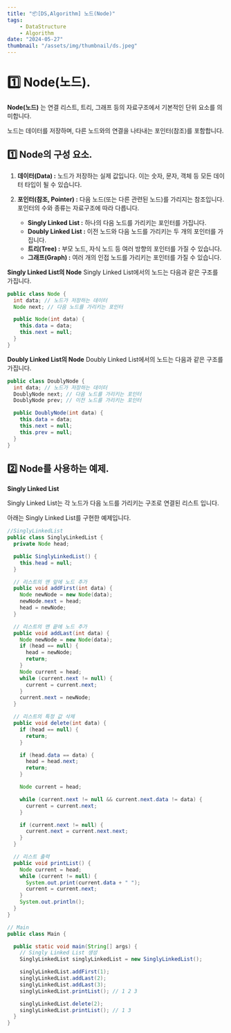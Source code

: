 ```yaml
---
title: "📦[DS,Algorithm] 노드(Node)"
tags:
    - DataStructure
    - Algorithm
date: "2024-05-27"
thumbnail: "/assets/img/thumbnail/ds.jpeg"
---
```


# 1️⃣ Node(노드).

**Node(노드)** 는 연결 리스트, 트리, 그래프 등의 자료구조에서 기본적인 단위 요소를 의미합니다.

노드는 데이터를 저장하며, 다른 노드와의 연결을 나타내는 포인터(참조)를 포함합니다.

## 1️⃣ Node의 구성 요소.

1. **데이터(Data) :** 노드가 저장하는 실제 값입니다. 이는 숫자, 문자, 객체 등 모든 데이터 타입이 될 수 있습니다.

2. **포인터(참조, Pointer) :** 다음 노드(또는 다른 관련된 노드)를 가리지는 참조입니다. 포인터의 수와 종류는 자료구조에 따라 다릅니다.
    - **Singly Linked List :** 하나의 다음 노드를 가리키는 포인터를 가집니다.
    - **Doubly Linked List :** 이전 노드와 다음 노드를 가리키는 두 개의 포인터를 가집니다.
    - **트리(Tree) :** 부모 노드, 자식 노드 등 여러 방향의 포인터를 가질 수 있습니다.
    - **그래프(Graph) :** 여러 개의 인접 노드를 가리키는 포인터를 가질 수 있습니다.

**Singly Linked List의 Node**
Singly Linked List에서의 노드는 다음과 같은 구조를 가집니다.

```java
public class Node {
  int data; // 노드가 저장하는 데이터
  Node next; // 다음 노드를 가리키는 포인터

  public Node(int data) {
    this.data = data;
    this.next = null;
  }
}
```

**Doubly Linked List의 Node**
Doubly Linked List에서의 노드는 다음과 같은 구조를 가집니다.
```java
public class DoublyNode {
  int data; // 노드가 저장하는 데이터
  DoublyNode next; // 다음 노드를 가리키는 포인터
  DoublyNode prev; // 이전 노드를 가리키는 포인터

  public DoublyNode(int data) {
    this.data = data;
    this.next = null;
    this.prev = null;
  }
}
```

## 2️⃣ Node를 사용하는 예제.

**Singly Linked List**

Singly Linked List는 각 노드가 다음 노드를 가리키는 구조로 연결된 리스트 입니다.

아래는 Singly Linked List를 구현한 예제입니다.

```java
//SinglyLinkedList
public class SinglyLinkedList {
  private Node head;

  public SinglyLinkedList() {
    this.head = null;
  }

  // 리스트의 맨 앞에 노드 추가
  public void addFirst(int data) {
    Node newNode = new Node(data);
    newNode.next = head;
    head = newNode;
  }

  // 리스트의 맨 끝에 노드 추가
  public void addLast(int data) {
    Node newNode = new Node(data);
    if (head == null) {
      head = newNode;
      return;
    }
    Node current = head;
    while (current.next != null) {
      current = current.next;
    }
    current.next = newNode;
  }

  // 리스트의 특정 값 삭제
  public void delete(int data) {
    if (head == null) {
      return;
    }

    if (head.data == data) {
      head = head.next;
      return;
    }

    Node current = head;

    while (current.next != null && current.next.data != data) {
      current = current.next;
    }

    if (current.next != null) {
      current.next = current.next.next;
    }
  }

  // 리스트 출력
  public void printList() {
    Node current = head;
    while (current != null) {
      System.out.print(current.data + " ");
      current = current.next;
    }
    System.out.println();
  }
}

// Main
public class Main {

  public static void main(String[] args) {
    // Singly Linked List 생성
    SinglyLinkedList singlyLinkedList = new SinglyLinkedList();

    singlyLinkedList.addFirst(1);
    singlyLinkedList.addLast(2);
    singlyLinkedList.addLast(3);
    singlyLinkedList.printList(); // 1 2 3

    singlyLinkedList.delete(2);
    singlyLinkedList.printList(); // 1 3
  }
}
```
